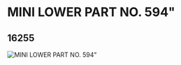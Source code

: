 # MINI LOWER PART NO. 594"
## 16255
![MINI LOWER PART NO. 594"](https://lc-www-live-s.legocdn.com/media/bricks/5/2/6057829.jpg)